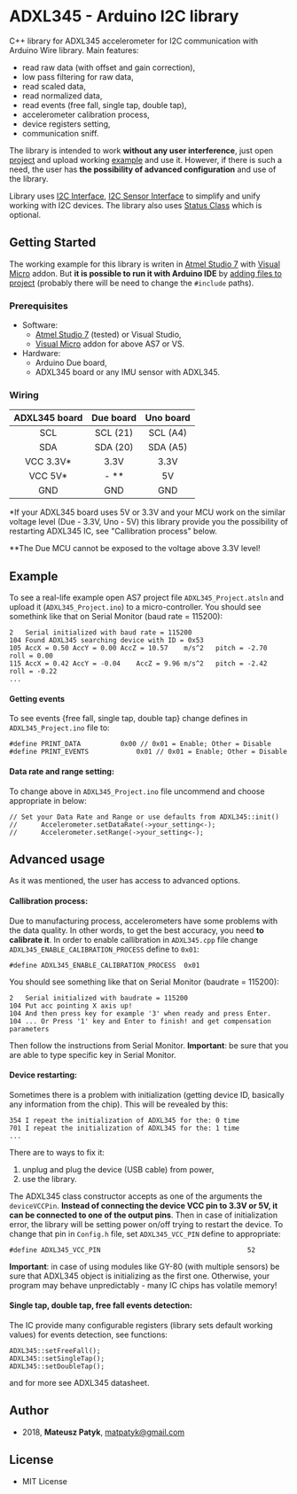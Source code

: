 
# ADXL345 - Arduino I2C library
C++ library for ADXL345 accelerometer for I2C communication with Arduino Wire library.  Main features:
- read raw data (with offset and gain correction),
- low pass filtering for raw data,
- read scaled data,
- read normalized data,
- read events (free fall, single tap, double tap),
- accelerometer calibration process,
- device registers setting,
- communication sniff.

The library is intended to work **without any user interference**, just open [project](https://github.com/MatthewPatyk/ADXL345-Arduino-I2C-library/blob/master/ADXL345_Project.atsln) and upload working [example](https://github.com/MatthewPatyk/ADXL345-Arduino-I2C-library/blob/master/ADXL345_Project/ADXL345_Project.ino) and use it. However, if there is such a need, the user has **the possibility of advanced configuration** and use of the library.

Library uses [I2C Interface](https://github.com/MatthewPatyk/I2C-Interface-for-Arduino-Wire-Library), [I2C Sensor Interface](https://github.com/MatthewPatyk/I2C-Sensor-Interface) to simplify and unify working with I2C devices. The library also uses [Status Class](https://github.com/MatthewPatyk/Status-Class) which is optional.
 
## Getting Started
The working example for this library is writen in [Atmel Studio 7](http://www.microchip.com/mplab/avr-support/atmel-studio-7) with [Visual Micro](https://www.visualmicro.com/) addon. But **it is possible to run it with Arduino IDE** by [adding files to project](https://www.arduino.cc/en/Guide/Environment#toc8) (probably there will be need to change the `#include` paths).

### Prerequisites
- Software: 
	- [Atmel Studio 7](http://www.microchip.com/mplab/avr-support/atmel-studio-7) (tested) or Visual Studio,
	- [Visual Micro](https://www.visualmicro.com/) addon for above AS7 or VS.
- Hardware: 
	- Arduino Due board,
	- ADXL345 board or any IMU sensor with ADXL345.

### Wiring

|ADXL345 board|Due board|Uno board|
| :------------: | :------------: | :------------: |
|SCL|SCL (21)|SCL (A4)|
|SDA|SDA (20)|SDA (A5)|
|VCC 3.3V*|3.3V|3.3V|
|VCC 5V*|- **|5V|
|GND|GND|GND|
 
 *If your ADXL345 board uses 5V or 3.3V  and your MCU work on the similar voltage level (Due - 3.3V, Uno - 5V) this library provide you the possibility of  restarting ADXL345 IC, see "Callibration process" below.
 
 **The Due MCU cannot be exposed to the voltage above 3.3V level!
 
## Example 
To see a real-life example open AS7 project file `ADXL345_Project.atsln` and upload it (`ADXL345_Project.ino`) to a micro-controller. You should see somethink like that on Serial Monitor (baud rate = 115200):
```
2	Serial initialized with baud rate = 115200
104	Found ADXL345 searching device with ID = 0x53
105	AccX = 0.50	AccY = 0.00	AccZ = 10.57	m/s^2	pitch = -2.70	roll = 0.00
115	AccX = 0.42	AccY = -0.04	AccZ = 9.96	m/s^2	pitch = -2.42	roll = -0.22
...
```
#### Getting events
 To see events {free fall, single tap, double tap} change defines in `ADXL345_Project.ino` file to:
 ```
#define PRINT_DATA			0x00 // 0x01 = Enable; Other = Disable
#define PRINT_EVENTS			0x01 // 0x01 = Enable; Other = Disable
```

#### Data rate and range setting:
To change above in `ADXL345_Project.ino` file uncommend and choose appropriate in below:

```
// Set your Data Rate and Range or use defaults from ADXL345::init()
//		Accelerometer.setDataRate(->your_setting<-);
//		Accelerometer.setRange(->your_setting<-);
```

## Advanced usage
As it was mentioned, the user has access to advanced options.

#### Callibration process:
Due to manufacturing process, accelerometers have some problems with the data quality. In other words, to get the best accuracy, you need **to calibrate it**.
In order to enable callibration in `ADXL345.cpp` file change `ADXL345_ENABLE_CALIBRATION_PROCESS` define to `0x01`:
```
#define ADXL345_ENABLE_CALIBRATION_PROCESS	0x01
```
You should see something like that on Serial Monitor (baudrate = 115200):
```
2	Serial initialized with baudrate = 115200
104	Put acc pointing X axis up!
104	And then press key for example '3' when ready and press Enter.
104	... Or Press '1' key and Enter to finish! and get compensation parameters
```
Then follow the instructions from Serial Monitor.
**Important**: be sure that you are able to type specific key in Serial Monitor.

#### Device restarting:
Sometimes there is a problem with initialization (getting device ID, basically any information from the chip). This will be revealed by this:
```
354	I repeat the initialization of ADXL345 for the: 0 time
701	I repeat the initialization of ADXL345 for the: 1 time
...
```
There are to ways to fix it:
1. unplug and plug the device (USB cable) from power,
2. use the library.

The ADXL345 class constructor accepts as one of the arguments the `deviceVCCPin`. **Instead of connecting the device VCC pin to 3.3V or 5V, it can be connected to one of the output pins**. Then in case of initialization error, the library will be setting power on/off trying to restart the device. To change that pin in `Config.h` file, set `ADXL345_VCC_PIN` define to appropriate:
```
#define ADXL345_VCC_PIN										52
```

**Important**: in case of using modules like GY-80 (with multiple sensors) be sure that ADXL345 object is initializing as the first one. Otherwise, your program may behave unpredictably - many IC chips has volatile memory!

#### Single tap, double tap, free fall events detection:
The IC provide many configurable registers (library sets default working values) for events detection, see functions:
```
ADXL345::setFreeFall();
ADXL345::setSingleTap();
ADXL345::setDoubleTap();
```
and for more see ADXL345 datasheet.

## Author 
* 2018, **Mateusz Patyk**, <matpatyk@gmail.com> 
 
## License 
- MIT License
